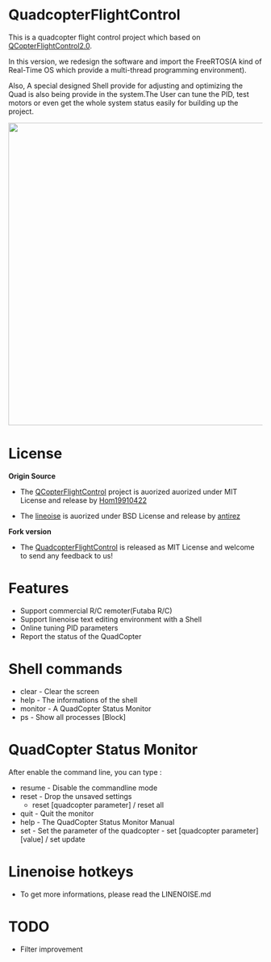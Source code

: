 QuadcopterFlightControl
======================
This is a quadcopter flight control project which based on [QCopterFlightControl2.0](https://github.com/Hom19910422/QCopterFlightControl). 

In this version, we redesign the software and import the FreeRTOS(A kind of Real-Time OS which provide a multi-thread programming environment).

Also, A special designed Shell provide for adjusting and optimizing the Quad is also being provide in the system.The User can tune the PID, test motors or even get the whole system status easily for building up the project.

<img src = "https://lh6.googleusercontent.com/-30ZaooIhtY0/UlT09AWvWmI/AAAAAAAAER0/mvbLm6LFEQ4/w958-h539-no/DSC_1506.jpg" width=600>

License
======================
**Origin Source**
* The [QCopterFlightControl](https://github.com/Hom19910422/QCopterFlightControl) project is auorized auorized under MIT License and release by [Hom19910422](Hom19910422@gmail.com)

* The [lineoise](https://github.com/antirez/linenoise) is auorized under BSD License and release by [antirez](antirez@gmail.com)

**Fork version**
* The [QuadcopterFlightControl](https://github.com/QuadCopterTainan/QuadcopterFlightControl) is released as MIT License and welcome to send any feedback to us!

Features
======================
* Support commercial R/C remoter(Futaba R/C)
* Support linenoise text editing environment with a Shell
* Online tuning PID parameters
* Report the status of the QuadCopter

Shell commands
======================
* clear - Clear the screen
* help - The informations of the shell
* monitor - A QuadCopter Status Monitor
* ps - Show all processes [Block]

QuadCopter Status Monitor
======================
After enable the command line, you can type :
* resume - Disable the commandline mode
* reset - Drop the unsaved settings
	- reset [quadcopter parameter] / reset all
* quit - Quit the monitor
* help - The QuadCopter Status Monitor Manual
* set - Set the parameter of the quadcopter
      - set [quadcopter parameter] [value] / set update

Linenoise hotkeys
======================
* To get more informations, please read the LINENOISE.md

TODO
======================
* Filter improvement
